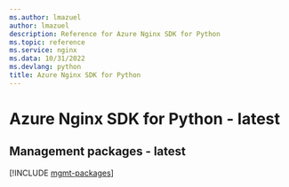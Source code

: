 ```yaml
---
ms.author: lmazuel
author: lmazuel
description: Reference for Azure Nginx SDK for Python
ms.topic: reference
ms.service: nginx
ms.data: 10/31/2022
ms.devlang: python
title: Azure Nginx SDK for Python
---
```

# Azure Nginx SDK for Python - latest

## Management packages - latest
[!INCLUDE [mgmt-packages](nginx-mgmt-index.md)]